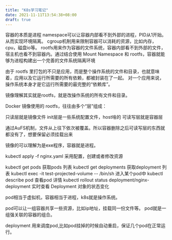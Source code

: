 ```yaml
---
title: "K8s学习笔记"
date: 2021-11-11T13:54:38+08:00
draft: true
---
```


容器的本质是进程
namespace可以让容器内部看不到外部的进程，PID从1开始。从而实现环境隔离。
cgroup机制用来限制容器可以消耗的资源，比如内存，cpu，磁盘io等。
rootfs用来作为容器的文件系统，容器内部看不到外部的文件，宿主机也看不到容器内。通过结合使用 Mount Namespace 和 rootfs，容器就能够为进程构建出一个完善的文件系统隔离环境


由于 rootfs 里打包的不只是应用，而是整个操作系统的文件和目录，也就意味着，应用以及它运行所需要的所有依赖，都被封装在了一起。
对一个应用来说，操作系统本身才是它运行所需要的最完整的“依赖库”。

镜像理解其实就是rootfs，就是改操作系统的所有文件和目录。


Docker 镜像使用的 rootfs，往往由多个“层”组成：

只读层就是镜像文件
init层是一些系统配置文件，host啥的
可读写层就是容器层

通过AuFS机制，文件从上往下依次被覆盖。所以容器删除之后可读写层的东西就都没有了，想要保留必须挂载出来

镜像的可以理解为是exe程序，容器就是进程。



kubectl apply -f nginx.yaml    采用配置，创建或者修改资源

kubectl get pods  获取pods 列表
kubectl get deployments  获取deployment 列表
kubectl exec -it test-projected-volume -- /bin/sh   进入某个pod中
kubectl describe pod  查看pod 详情
kubectl rollout status deployment/nginx-deployment 实时查看 Deployment 对象的状态变化

pod相当于虚拟机，容器相当于进程，k8s就是操作系统。

pod可以让一组容器共享一些资源，比如ip地址，挂载同一份文件等。
pod就是一组强关联的容器的组合。


deployment 用来调度pod,比如pod挂掉的时候自动重启，保证几个pod在正常运行。




